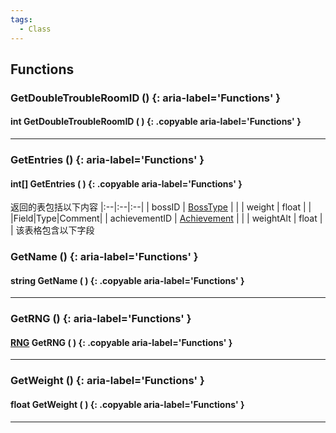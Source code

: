 ```yaml
---
tags:
  - Class
---
```

  
## Functions

### GetDoubleTroubleRoomID () {: aria-label='Functions' }
#### int GetDoubleTroubleRoomID ( ) {: .copyable aria-label='Functions' }

___
### GetEntries () {: aria-label='Functions' }
#### int[] GetEntries ( ) {: .copyable aria-label='Functions' }
返回的表包括以下内容
|:--|:--|:--|
| bossID | [BossType](enums/BossType.md) | |
| weight | float | |
|Field|Type|Comment|
| achievementID | [Achievement](enums/Achievement.md) | |
| weightAlt | float | |
该表格包含以下字段
### GetName () {: aria-label='Functions' }
#### string GetName ( ) {: .copyable aria-label='Functions' }

___
### GetRNG () {: aria-label='Functions' }
#### [RNG](RNG.md) GetRNG ( ) {: .copyable aria-label='Functions' }

___
### GetWeight () {: aria-label='Functions' }
#### float GetWeight ( ) {: .copyable aria-label='Functions' }

___
